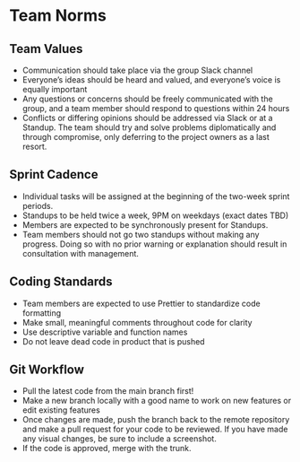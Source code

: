 # Team Norms
## Team Values
* Communication should take place via the group Slack channel
* Everyone’s ideas should be heard and valued, and everyone’s voice is equally important
* Any questions or concerns should be freely communicated with the group, and a team member should respond to questions within 24 hours
* Conflicts or differing opinions should be addressed via Slack or at a Standup. The team should try and solve problems diplomatically and through compromise, only deferring to the project owners as a last resort.
## Sprint Cadence
* Individual tasks will be assigned at the beginning of the two-week sprint periods.
* Standups to be held twice a week, 9PM on weekdays (exact dates TBD)
* Members are expected to be synchronously present for Standups.
* Team members should not go two standups without making any progress. Doing so with no prior warning or explanation should result in consultation with management.
## Coding Standards
* Team members are expected to use Prettier to standardize code formatting
* Make small, meaningful comments throughout code for clarity
* Use descriptive variable and function names
* Do not leave dead code in product that is pushed
## Git Workflow
* Pull the latest code from the main branch first!
* Make a new branch locally with a good name to work on new features or edit existing features
* Once changes are made, push the branch back to the remote repository and make a pull request for your code to be reviewed. If you have made any visual changes, be sure to include a screenshot.
* If the code is approved, merge with the trunk.

